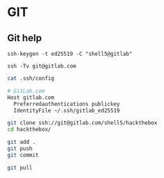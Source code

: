 # GIT

## Git help

```
ssh-keygen -t ed25519 -C "shell5@gitlab"
```

```text
ssh -Tv git@gitlab.com
```

```bash
cat .ssh/config 

# GitLab.com
Host gitlab.com
  Preferredauthentications publickey
  IdentityFile ~/.ssh/gitlab_ed25519
```

```bash
git clone ssh://git@gitlab.com/shell5/hackthebox
cd hackthebox/

git add .
git push
git commit

git pull

```


